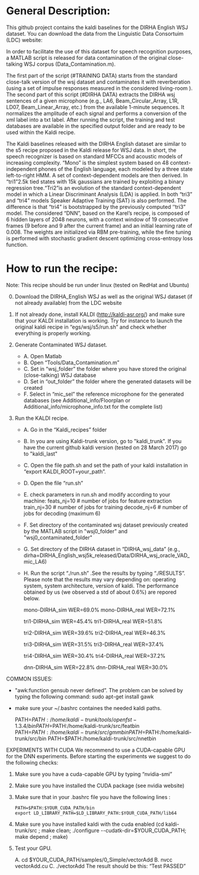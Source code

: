 # General Description:
This github project contains the kaldi baselines for the DIRHA English WSJ dataset.
You can download the data from the Linguistic Data Consortuim (LDC) website:

In order to facilitate the use of this dataset for speech recognition purposes, a MATLAB script is released for data contamination of the original close-talking WSJ corpus (Data_Contamination.m).

The first part of the script (#TRAINING DATA) starts from the standard close-talk version of the wsj dataset and contaminates it with reverberation (using a set of impulse responses measured in the considered living-room ). The second part of this script (#DIRHA DATA) extracts the DIRHA wsj sentences of a given microphone (e.g., LA6, Beam_Circular_Array, L1R, LD07, Beam_Linear_Array, etc.) from the available 1-minute sequences. It normalizes the amplitude of each signal and performs a conversion of the xml label into a txt label. After running the script, the training and test databases are available in the specified output folder and are ready to be used within the Kaldi recipe.

The Kaldi baselines released with the DIRHA English dataset are similar to the s5 recipe proposed in the Kaldi release for WSJ data. In short, the speech recognizer is based on standard MFCCs and acoustic models of increasing complexity. “Mono” is the simplest system based on 48 context-independent phones of the English language, each modeled by a three state left-to-right HMM. A set of context-dependent models are then derived. In “tri1”2.5k tied states with 15k gaussians are trained by exploiting a binary regression tree.“Tri2”is an evolution of the standard context-dependent model in which a Linear Discriminant Analysis (LDA) is applied. In both “tri3” and “tri4” models Speaker Adaptive Training (SAT) is also performed. The difference is that “tri4” is bootstrapped by the previously computed ‘‘tri3” model. The considered “DNN”, based on the Karel’s recipe, is composed of 6 hidden layers of 2048 neurons, with a context window of 19 consecutive frames (9 before and 9 after the current frame) and an initial learning rate of 0.008. The weights are initialized via RBM pre-training, while the fine tuning is performed with stochastic gradient descent optimizing cross-entropy loss function.


# How to run the recipe:

Note: This recipe should be run under linux (tested on RedHat and Ubuntu)

0) Download the DIRHA_English WSJ as well as the original WSJ dataset (if not already available) from the LDC website

1) If not already done, install KALDI (http://kaldi-asr.org/) and make sure that your KALDI installation is working. Try for instance to launch the original kaldi recipe in “egs/wsj/s5/run.sh” and check whether everything is properly working.

2) Generate Contaminated WSJ dataset.
  
   - A. Open Matlab
   - B. Open “Tools/Data_Contamination.m”
   - C. Set in “wsj_folder” the folder where you have stored the original (close-talking) WSJ database
   - D. Set in “out_folder” the folder where the generated datasets will be created
   - F. Select in “mic_sel” the reference microphone for the generated databases (see Additional_info/Floorplan or Additional_info/microphone_info.txt for the complete list)

3) Run the KALDI recipe.
  
   - A. Go in the “Kaldi_recipes” folder
   - B. In you are using Kaldi-trunk version, go to "kaldi_trunk". If you have the current github kaldi version (tested on 28 March 2017) go to "kaldi_last"
   - C. Open the file path.sh and set the path of your kaldi installation in “export KALDI_ROOT=your_path”.
   - D. Open the file “run.sh”
   - E. check parameters in run.sh and modify according to your machine:
        feats_nj=10 # number of jobs for feature extraction
        train_nj=30 # number of jobs for training
        decode_nj=6 # number of jobs for decoding (maximum 6)
   - F. Set directory of the contaminated wsj dataset previously created by the MATLAB script in "wsj0_folder" and "wsj0_contaminated_folder"
   - G. Set directory of the DIRHA dataset in “DIRHA_wsj_data” (e.g., dirha=DIRHA_English_wsj5k_released/Data/DIRHA_wsj_oracle_VAD_mic_LA6)
   - H. Run the script “./run.sh” .See the results by typing “./RESULTS”. Please note that the results may vary depending on: operating system, system architecture, version of kaldi. The performance obtained by us (we observed a std of about 0.6%) are repored below.

        mono-DIRHA_sim  WER=69.0%
        mono-DIRHA_real WER=72.1%

        tri1-DIRHA_sim  WER=45.4%
        tri1-DIRHA_real WER=51.8%

        tri2-DIRHA_sim  WER=39.6%
        tri2-DIRHA_real WER=46.3%

        tri3-DIRHA_sim  WER=31.5%
        tri3-DIRHA_real WER=37.4%

        tri4-DIRHA_sim  WER=30.4%
        tri4-DIRHA_real WER=37.2%

        dnn-DIRHA_sim   WER=22.8%
        dnn-DIRHA_real  WER=30.0%



COMMON ISSUES:
- "awk:function gensub never defined”. The problem can be solved by typing the following command:  sudo apt-get install gawk
- make sure your ~/.bashrc containes the needed kaldi paths.

  PATH=$PATH:/home/kaldi-trunk/tools/openfst-1.3.4/bin
  PATH=$PATH:/home/kaldi-trunk/src/featbin
  PATH=$PATH:/home/kaldi-trunk/src/gmmbin
  PATH=$PATH:/home/kaldi-trunk/src/bin
  PATH=$PATH:/home/kaldi-trunk/src/nnetbin

EXPERIMENTS WITH CUDA
We recommend to use a CUDA-capable GPU for the DNN experiments. Before starting the experiments we suggest to do the following checks:

1. Make sure you have a cuda-capable GPU by typing “nvidia-smi”
2. Make sure you have installed the CUDA package (see nvidia website)
3. Make sure that in your .bashrc file you have the following lines :

       PATH=$PATH:$YOUR_CUDA_PATH/bin
       export LD_LIBRARY_PATH=$LD_LIBRARY_PATH:$YOUR_CUDA_PATH/lib64

4. Make sure you have installed kaldi with the cuda enabled (cd kaldi-trunk/src ; make clean; ./configure --cudatk-dir=$YOUR_CUDA_PATH; make depend ; make)
5. Test your GPU. 

    A. cd $YOUR_CUDA_PATH/samples/0_Simple/vectorAdd
    B. nvcc  vectorAdd.cu
    C. ./vectorAdd
    The result should be this: “Test PASSED”




